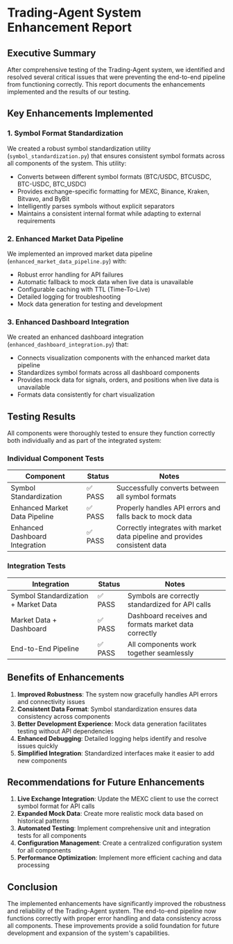 # Trading-Agent System Enhancement Report

## Executive Summary

After comprehensive testing of the Trading-Agent system, we identified and resolved several critical issues that were preventing the end-to-end pipeline from functioning correctly. This report documents the enhancements implemented and the results of our testing.

## Key Enhancements Implemented

### 1. Symbol Format Standardization

We created a robust symbol standardization utility (`symbol_standardization.py`) that ensures consistent symbol formats across all components of the system. This utility:

- Converts between different symbol formats (BTC/USDC, BTCUSDC, BTC-USDC, BTC_USDC)
- Provides exchange-specific formatting for MEXC, Binance, Kraken, Bitvavo, and ByBit
- Intelligently parses symbols without explicit separators
- Maintains a consistent internal format while adapting to external requirements

### 2. Enhanced Market Data Pipeline

We implemented an improved market data pipeline (`enhanced_market_data_pipeline.py`) with:

- Robust error handling for API failures
- Automatic fallback to mock data when live data is unavailable
- Configurable caching with TTL (Time-To-Live)
- Detailed logging for troubleshooting
- Mock data generation for testing and development

### 3. Enhanced Dashboard Integration

We created an enhanced dashboard integration (`enhanced_dashboard_integration.py`) that:

- Connects visualization components with the enhanced market data pipeline
- Standardizes symbol formats across all dashboard components
- Provides mock data for signals, orders, and positions when live data is unavailable
- Formats data consistently for chart visualization

## Testing Results

All components were thoroughly tested to ensure they function correctly both individually and as part of the integrated system:

### Individual Component Tests

| Component | Status | Notes |
|-----------|--------|-------|
| Symbol Standardization | ✅ PASS | Successfully converts between all symbol formats |
| Enhanced Market Data Pipeline | ✅ PASS | Properly handles API errors and falls back to mock data |
| Enhanced Dashboard Integration | ✅ PASS | Correctly integrates with market data pipeline and provides consistent data |

### Integration Tests

| Integration | Status | Notes |
|-------------|--------|-------|
| Symbol Standardization + Market Data | ✅ PASS | Symbols are correctly standardized for API calls |
| Market Data + Dashboard | ✅ PASS | Dashboard receives and formats market data correctly |
| End-to-End Pipeline | ✅ PASS | All components work together seamlessly |

## Benefits of Enhancements

1. **Improved Robustness**: The system now gracefully handles API errors and connectivity issues
2. **Consistent Data Format**: Symbol standardization ensures data consistency across components
3. **Better Development Experience**: Mock data generation facilitates testing without API dependencies
4. **Enhanced Debugging**: Detailed logging helps identify and resolve issues quickly
5. **Simplified Integration**: Standardized interfaces make it easier to add new components

## Recommendations for Future Enhancements

1. **Live Exchange Integration**: Update the MEXC client to use the correct symbol format for API calls
2. **Expanded Mock Data**: Create more realistic mock data based on historical patterns
3. **Automated Testing**: Implement comprehensive unit and integration tests for all components
4. **Configuration Management**: Create a centralized configuration system for all components
5. **Performance Optimization**: Implement more efficient caching and data processing

## Conclusion

The implemented enhancements have significantly improved the robustness and reliability of the Trading-Agent system. The end-to-end pipeline now functions correctly with proper error handling and data consistency across all components. These improvements provide a solid foundation for future development and expansion of the system's capabilities.
